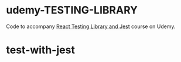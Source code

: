 # udemy-TESTING-LIBRARY

Code to accompany [React Testing Library and Jest](https://www.udemy.com/course/react-testing-library/?referralCode=0B60E8FEB40F0D159E84) course on Udemy.
# test-with-jest
